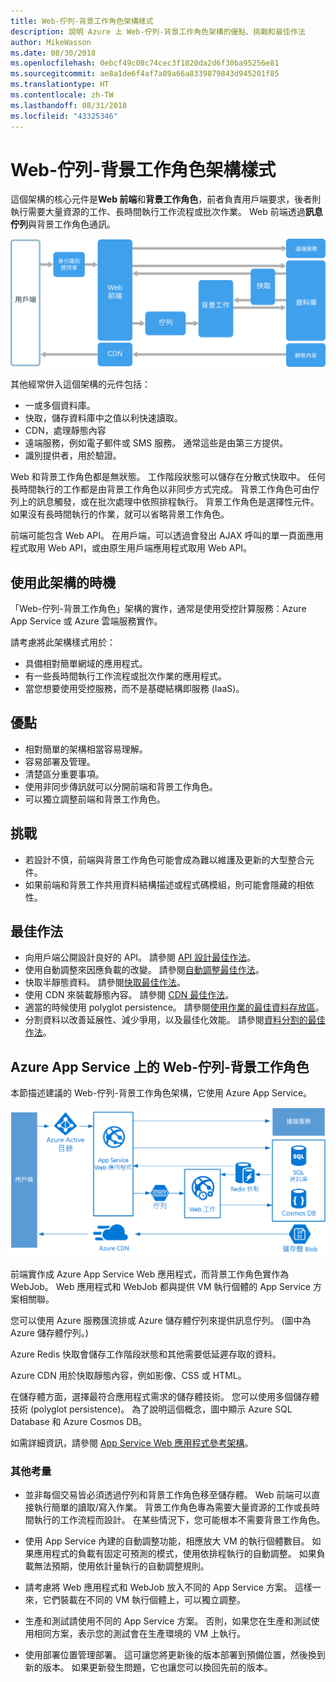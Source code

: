 ```yaml
---
title: Web-佇列-背景工作角色架構樣式
description: 說明 Azure 上 Web-佇列-背景工作角色架構的優點、挑戰和最佳作法
author: MikeWasson
ms.date: 08/30/2018
ms.openlocfilehash: 0ebcf49c08c74cec3f1820da2d6f30ba95256e81
ms.sourcegitcommit: ae8a1de6f4af7a89a66a8339879843d945201f85
ms.translationtype: HT
ms.contentlocale: zh-TW
ms.lasthandoff: 08/31/2018
ms.locfileid: "43325346"
---
```

# <a name="web-queue-worker-architecture-style"></a>Web-佇列-背景工作角色架構樣式

這個架構的核心元件是**Web 前端**和**背景工作角色**，前者負責用戶端要求，後者則執行需要大量資源的工作、長時間執行工作流程或批次作業。  Web 前端透過**訊息佇列**與背景工作角色通訊。  

![](./images/web-queue-worker-logical.svg)

其他經常併入這個架構的元件包括：

- 一或多個資料庫。 
- 快取，儲存資料庫中之值以利快速讀取。
- CDN，處理靜態內容
- 遠端服務，例如電子郵件或 SMS 服務。 通常這些是由第三方提供。
- 識別提供者，用於驗證。

Web 和背景工作角色都是無狀態。 工作階段狀態可以儲存在分散式快取中。 任何長時間執行的工作都是由背景工作角色以非同步方式完成。 背景工作角色可由佇列上的訊息觸發，或在批次處理中依照排程執行。 背景工作角色是選擇性元件。 如果沒有長時間執行的作業，就可以省略背景工作角色。  

前端可能包含 Web API。 在用戶端，可以透過會發出 AJAX 呼叫的單一頁面應用程式取用 Web API，或由原生用戶端應用程式取用 Web API。

## <a name="when-to-use-this-architecture"></a>使用此架構的時機

「Web-佇列-背景工作角色」架構的實作，通常是使用受控計算服務：Azure App Service 或 Azure 雲端服務實作。 

請考慮將此架構樣式用於：

- 具備相對簡單網域的應用程式。
- 有一些長時間執行工作流程或批次作業的應用程式。
- 當您想要使用受控服務，而不是基礎結構即服務 (IaaS)。

## <a name="benefits"></a>優點

- 相對簡單的架構相當容易理解。
- 容易部署及管理。
- 清楚區分重要事項。
- 使用非同步傳訊就可以分開前端和背景工作角色。
- 可以獨立調整前端和背景工作角色。

## <a name="challenges"></a>挑戰

- 若設計不慎，前端與背景工作角色可能會成為難以維護及更新的大型整合元件。
- 如果前端和背景工作共用資料結構描述或程式碼模組，則可能會隱藏的相依性。 

## <a name="best-practices"></a>最佳作法

- 向用戶端公開設計良好的 API。 請參閱 [API 設計最佳作法][api-design]。
- 使用自動調整來因應負載的改變。 請參閱[自動調整最佳作法][autoscaling]。
- 快取半靜態資料。 請參閱[快取最佳作法][caching]。
- 使用 CDN 來裝載靜態內容。 請參閱 [CDN 最佳作法][cdn]。
- 適當的時候使用 polyglot persistence。 請參閱[使用作業的最佳資料存放區][polyglot]。
- 分割資料以改善延展性、減少爭用，以及最佳化效能。 請參閱[資料分割的最佳作法][data-partition]。


## <a name="web-queue-worker-on-azure-app-service"></a>Azure App Service 上的 Web-佇列-背景工作角色

本節描述建議的 Web-佇列-背景工作角色架構，它使用 Azure App Service。 

![](./images/web-queue-worker-physical.png)

前端實作成 Azure App Service Web 應用程式，而背景工作角色實作為 WebJob。 Web 應用程式和 WebJob 都與提供 VM 執行個體的 App Service 方案相關聯。 

您可以使用 Azure 服務匯流排或 Azure 儲存體佇列來提供訊息佇列。 (圖中為 Azure 儲存體佇列。)

Azure Redis 快取會儲存工作階段狀態和其他需要低延遲存取的資料。

Azure CDN 用於快取靜態內容，例如影像、CSS 或 HTML。

在儲存體方面，選擇最符合應用程式需求的儲存體技術。 您可以使用多個儲存體技術 (polyglot persistence)。 為了說明這個概念，圖中顯示 Azure SQL Database 和 Azure Cosmos DB。  

如需詳細資訊，請參閱 [App Service Web 應用程式參考架構][scalable-web-app]。

### <a name="additional-considerations"></a>其他考量

- 並非每個交易皆必須透過佇列和背景工作角色移至儲存體。 Web 前端可以直接執行簡單的讀取/寫入作業。 背景工作角色專為需要大量資源的工作或長時間執行的工作流程而設計。 在某些情況下，您可能根本不需要背景工作角色。

- 使用 App Service 內建的自動調整功能，相應放大 VM 的執行個體數目。 如果應用程式的負載有固定可預測的模式，使用依排程執行的自動調整。 如果負載無法預期，使用依計量執行的自動調整規則。      

- 請考慮將 Web 應用程式和 WebJob 放入不同的 App Service 方案。 這樣一來，它們裝載在不同的 VM 執行個體上，可以獨立調整。 

- 生產和測試請使用不同的 App Service 方案。 否則，如果您在生產和測試使用相同方案，表示您的測試會在生產環境的 VM 上執行。

- 使用部署位置管理部署。 這可讓您將更新後的版本部署到預備位置，然後換到新的版本。 如果更新發生問題，它也讓您可以換回先前的版本。

<!-- links -->

[api-design]: ../../best-practices/api-design.md
[autoscaling]: ../../best-practices/auto-scaling.md
[caching]: ../../best-practices/caching.md
[cdn]: ../../best-practices/cdn.md
[data-partition]: ../../best-practices/data-partitioning.md
[polyglot]: ../design-principles/use-the-best-data-store.md
[scalable-web-app]: ../../reference-architectures/app-service-web-app/scalable-web-app.md